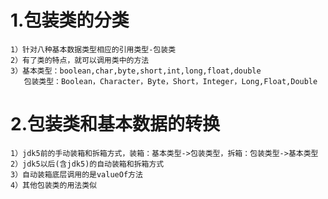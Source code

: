 # 1.包装类的分类
    1）针对八种基本数据类型相应的引用类型-包装类
    2）有了类的特点，就可以调用类中的方法
    3）基本类型：boolean,char,byte,short,int,long,float,double
       包装类型：Boolean，Character，Byte，Short，Integer，Long,Float,Double
# 2.包装类和基本数据的转换
    1）jdk5前的手动装箱和拆箱方式，装箱：基本类型->包装类型，拆箱：包装类型->基本类型
    2）jdk5以后(含jdk5)的自动装箱和拆箱方式
    3）自动装箱底层调用的是valueOf方法
    4）其他包装类的用法类似
